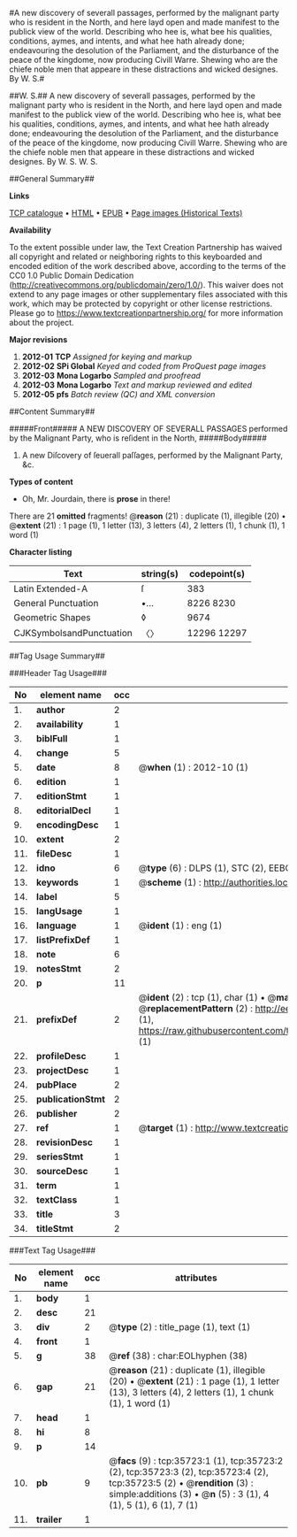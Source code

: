 #A new discovery of severall passages, performed by the malignant party who is resident in the North, and here layd open and made manifest to the publick view of the world. Describing who hee is, what bee his qualities, conditions, aymes, and intents, and what hee hath already done; endeavouring the desolution of the Parliament, and the disturbance of the peace of the kingdome, now producing Civill Warre. Shewing who are the chiefe noble men that appeare in these distractions and wicked designes. By W. S.#

##W. S.##
A new discovery of severall passages, performed by the malignant party who is resident in the North, and here layd open and made manifest to the publick view of the world. Describing who hee is, what bee his qualities, conditions, aymes, and intents, and what hee hath already done; endeavouring the desolution of the Parliament, and the disturbance of the peace of the kingdome, now producing Civill Warre. Shewing who are the chiefe noble men that appeare in these distractions and wicked designes. By W. S.
W. S.

##General Summary##

**Links**

[TCP catalogue](http://www.ota.ox.ac.uk/tcp/)  • 
[HTML](http://tei.it.ox.ac.uk/tcp/Texts-HTML/free/A58/A58766.html)  • 
[EPUB](http://tei.it.ox.ac.uk/tcp/Texts-EPUB/free/A58/A58766.epub) • 
[Page images (Historical Texts)](https://historicaltexts.jisc.ac.uk/eebo-99831260e)

**Availability**

To the extent possible under law, the Text Creation Partnership has waived all copyright and related or neighboring rights to this keyboarded and encoded edition of the work described above, according to the terms of the CC0 1.0 Public Domain Dedication (http://creativecommons.org/publicdomain/zero/1.0/). This waiver does not extend to any page images or other supplementary files associated with this work, which may be protected by copyright or other license restrictions. Please go to https://www.textcreationpartnership.org/ for more information about the project.

**Major revisions**

1. __2012-01__ __TCP__ *Assigned for keying and markup*
1. __2012-02__ __SPi Global__ *Keyed and coded from ProQuest page images*
1. __2012-03__ __Mona Logarbo__ *Sampled and proofread*
1. __2012-03__ __Mona Logarbo__ *Text and markup reviewed and edited*
1. __2012-05__ __pfs__ *Batch review (QC) and XML conversion*

##Content Summary##

#####Front#####
A NEW DISCOVERY OF SEVERALL PASSAGES performed by the Malignant Party, who is reſident in the North,
#####Body#####

1. A new Diſcovery of ſeuerall paſſages, performed by the Malignant Party, &c.

**Types of content**

  * Oh, Mr. Jourdain, there is **prose** in there!

There are 21 **omitted** fragments! 
 @__reason__ (21) : duplicate (1), illegible (20)  •  @__extent__ (21) : 1 page (1), 1 letter (13), 3 letters (4), 2 letters (1), 1 chunk (1), 1 word (1)

**Character listing**


|Text|string(s)|codepoint(s)|
|---|---|---|
|Latin Extended-A|ſ|383|
|General Punctuation|•…|8226 8230|
|Geometric Shapes|◊|9674|
|CJKSymbolsandPunctuation|〈〉|12296 12297|

##Tag Usage Summary##

###Header Tag Usage###

|No|element name|occ|attributes|
|---|---|---|---|
|1.|__author__|2||
|2.|__availability__|1||
|3.|__biblFull__|1||
|4.|__change__|5||
|5.|__date__|8| @__when__ (1) : 2012-10 (1)|
|6.|__edition__|1||
|7.|__editionStmt__|1||
|8.|__editorialDecl__|1||
|9.|__encodingDesc__|1||
|10.|__extent__|2||
|11.|__fileDesc__|1||
|12.|__idno__|6| @__type__ (6) : DLPS (1), STC (2), EEBO-CITATION (1), PROQUEST (1), VID (1)|
|13.|__keywords__|1| @__scheme__ (1) : http://authorities.loc.gov/ (1)|
|14.|__label__|5||
|15.|__langUsage__|1||
|16.|__language__|1| @__ident__ (1) : eng (1)|
|17.|__listPrefixDef__|1||
|18.|__note__|6||
|19.|__notesStmt__|2||
|20.|__p__|11||
|21.|__prefixDef__|2| @__ident__ (2) : tcp (1), char (1)  •  @__matchPattern__ (2) : ([0-9\-]+):([0-9IVX]+) (1), (.+) (1)  •  @__replacementPattern__ (2) : http://eebo.chadwyck.com/downloadtiff?vid=$1&page=$2 (1), https://raw.githubusercontent.com/textcreationpartnership/Texts/master/tcpchars.xml#$1 (1)|
|22.|__profileDesc__|1||
|23.|__projectDesc__|1||
|24.|__pubPlace__|2||
|25.|__publicationStmt__|2||
|26.|__publisher__|2||
|27.|__ref__|1| @__target__ (1) : http://www.textcreationpartnership.org/docs/. (1)|
|28.|__revisionDesc__|1||
|29.|__seriesStmt__|1||
|30.|__sourceDesc__|1||
|31.|__term__|1||
|32.|__textClass__|1||
|33.|__title__|3||
|34.|__titleStmt__|2||


###Text Tag Usage###

|No|element name|occ|attributes|
|---|---|---|---|
|1.|__body__|1||
|2.|__desc__|21||
|3.|__div__|2| @__type__ (2) : title_page (1), text (1)|
|4.|__front__|1||
|5.|__g__|38| @__ref__ (38) : char:EOLhyphen (38)|
|6.|__gap__|21| @__reason__ (21) : duplicate (1), illegible (20)  •  @__extent__ (21) : 1 page (1), 1 letter (13), 3 letters (4), 2 letters (1), 1 chunk (1), 1 word (1)|
|7.|__head__|1||
|8.|__hi__|8||
|9.|__p__|14||
|10.|__pb__|9| @__facs__ (9) : tcp:35723:1 (1), tcp:35723:2 (2), tcp:35723:3 (2), tcp:35723:4 (2), tcp:35723:5 (2)  •  @__rendition__ (3) : simple:additions (3)  •  @__n__ (5) : 3 (1), 4 (1), 5 (1), 6 (1), 7 (1)|
|11.|__trailer__|1||

